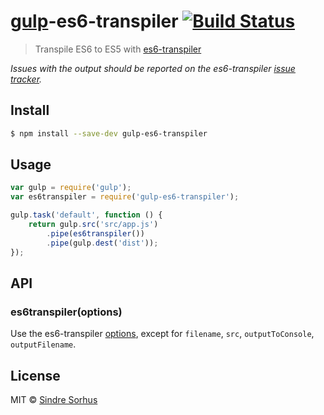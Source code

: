 # [gulp](http://gulpjs.com)-es6-transpiler [![Build Status](https://travis-ci.org/sindresorhus/gulp-es6-transpiler.svg?branch=master)](https://travis-ci.org/sindresorhus/gulp-es6-transpiler)

> Transpile ES6 to ES5 with [es6-transpiler](https://github.com/termi/es6-transpiler)

*Issues with the output should be reported on the es6-transpiler [issue tracker](https://github.com/termi/es6-transpiler/issues).*


## Install

```sh
$ npm install --save-dev gulp-es6-transpiler
```


## Usage

```js
var gulp = require('gulp');
var es6transpiler = require('gulp-es6-transpiler');

gulp.task('default', function () {
	return gulp.src('src/app.js')
		.pipe(es6transpiler())
		.pipe(gulp.dest('dist'));
});
```


## API

### es6transpiler(options)

Use the es6-transpiler [options](https://github.com/termi/es6-transpiler#options), except for `filename`, `src`, `outputToConsole`, `outputFilename`.


## License

MIT © [Sindre Sorhus](http://sindresorhus.com)
